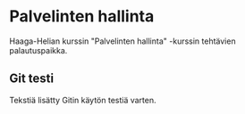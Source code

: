 # Palvelinten hallinta

Haaga-Helian kurssin "Palvelinten hallinta" -kurssin tehtävien palautuspaikka.

## Git testi

Tekstiä lisätty Gitin käytön testiä varten.

